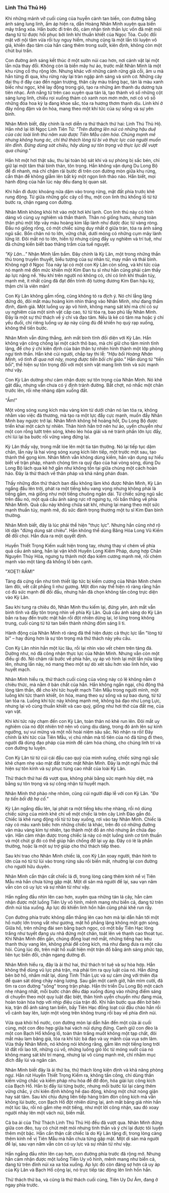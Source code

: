 ### Linh Thú Thủ Hộ

Khi những mảnh vỡ cuối cùng của huyễn cảnh tan biến, con đường bằng ánh sáng lung linh, ấm áp hiện ra, dẫn Hoàng Nhân Minh xuyên qua biển mây trắng xóa. Hắn bước đi trên đó, cảm nhận tinh thần lực vốn đã mệt mỏi đang từ từ được hồi phục bởi linh khí thuần khiết của Ngọc Tỏa. Cuộc đối mặt với nội tâm vừa rồi tuy nguy hiểm, nhưng cũng là một lần tôi luyện vô giá, khiến đạo tâm của hắn càng thêm trong suốt, kiên định, không còn một chút bụi trần.

Con đường ánh sáng kết thúc ở một sườn núi cao hơn, nơi cảnh vật lại một lần nữa thay đổi. Không còn là biển mây hư ảo, trước mắt Nhân Minh là một khu rừng cổ thụ rộng lớn. Nhưng khác với những cánh rừng già cỗi, âm u mà hắn từng đi qua, khu rừng này lại tràn ngập ánh sáng và sinh cơ. Những cây đại thụ ở đây cao đến ngàn trượng, thân cây màu trắng bạc, tán lá màu xanh biếc như ngọc, khẽ lay động trong gió, tạo ra những âm thanh du dương tựa tiên nhạc. Ánh nắng từ trên cao xuyên qua tán lá, tạo thành vô số những cột sáng lung linh, chiếu rọi xuống thảm cỏ xanh non mơn mởn, nơi có vô số những đóa hoa kỳ lạ đang khoe sắc, tỏa ra hương thơm thanh dịu. Linh khí ở đây nồng đậm và ôn hòa, mang theo một khí tức của sự sống và sự yên bình.

Nhân Minh biết, đây chính là nơi diễn ra thử thách thứ hai: Linh Thú Thủ Hộ. Hắn nhớ lại lời Ngọc Linh Tiên Tử: _"Trên đường lên núi có những hậu duệ của các loài linh thú năm xưa được Tiên Mẫu cảm hóa. Chúng mạnh mẽ nhưng không hung ác, chỉ thử thách lòng từ bi và thực lực của người muốn lên đỉnh. Đừng dùng sát chiêu, hãy dùng sự tôn trọng và thực lực để vượt qua chúng."_

Hắn hít một hơi thật sâu, thu lại toàn bộ sát khí và sự phòng bị sắc bén, chỉ giữ lại một tâm thái bình thản, tôn trọng. Hắn không vận dụng Du Long Bộ để đi nhanh, mà chỉ chậm rãi bước đi trên con đường mòn giữa khu rừng, cẩn thận để không giẫm lên bất kỳ một ngọn linh thảo nào. Hắn biết, mọi hành động của hắn lúc này đều đang bị quan sát.

Khi hắn đi được khoảng nửa dặm vào trong rừng, mặt đất phía trước khẽ rung động. Từ giữa những gốc cây cổ thụ, một con linh thú khổng lồ từ từ bước ra, chặn ngang con đường.

Nhân Minh không khỏi hít vào một hơi khí lạnh. Con linh thú này có hình dáng vô cùng uy nghiêm và thần thánh. Thân nó giống hươu, nhưng toàn thân phủ một lớp vảy màu hoàng kim lấp lánh như được đúc từ vàng ròng. Đầu nó giống rồng, có một chiếc sừng duy nhất ở giữa trán, tỏa ra ánh sáng ngũ sắc. Bốn chân nó to lớn, vững chãi, dưới móng có những cụm mây lành lững lờ. Đôi mắt nó to lớn, hiền từ nhưng cũng đầy uy nghiêm và trí tuệ, như đã chứng kiến biết bao thăng trầm của tuế nguyệt.

_"Kỳ Lân..."_ Nhân Minh lẩm bẩm. Đây chính là Kỳ Lân, một trong những thần thú trong truyền thuyết, biểu tượng của sự nhân từ, may mắn và thái bình. Không ngờ ở Ngọc Tỏa này lại có một con Kỳ Lân còn sống, và khí tức của nó mạnh mẽ đến mức khiến một Kim Đan tu sĩ như hắn cũng phải cảm thấy áp lực nặng nề. Yêu khí trên người nó không có, chỉ có linh khí thuần túy, mạnh mẽ, ít nhất cũng đã đạt đến trình độ tương đương Kim Đan hậu kỳ, thậm chí là viên mãn!

Con Kỳ Lân không gầm rống, cũng không tỏ ra địch ý. Nó chỉ lẳng lặng đứng đó, đôi mắt màu hoàng kim nhìn thẳng vào Nhân Minh, như đang thẩm định, đánh giá. Một luồng uy áp vô hình, không mang sát khí mà chỉ có sự uy nghiêm của một sinh vật cấp cao, từ từ tỏa ra, bao phủ lấy Nhân Minh. Đây là một sự thử thách về ý chí và đạo tâm. Nếu là kẻ có tâm ma hoặc ý chí yếu đuối, chỉ riêng luồng uy áp này cũng đủ để khiến họ quỳ rạp xuống, không thể tiến bước.

Nhân Minh vẫn đứng thẳng, ánh mắt bình tĩnh đối diện với Kỳ Lân. Hắn không vận công chống lại một cách thô bạo, mà chỉ giữ cho tâm mình tĩnh lặng, để cho ý chí kiên định của bản thân tự nhiên hình thành một lớp phòng ngự tinh thần. Hắn khẽ cúi người, chắp tay thi lễ: _"Hậu bối Hoàng Nhân Minh, vô tình đi qua nơi này, mong được tiền bối chỉ giáo."_ Hắn dùng từ "tiền bối", thể hiện sự tôn trọng đối với một sinh vật mang linh tính và sức mạnh như vậy.

Con Kỳ Lân dường như cảm nhận được sự tôn trọng của Nhân Minh. Nó khẽ gật đầu, nhưng vẫn chưa có ý định tránh đường. Bất chợt, nó nhấc một chân trước lên, rồi nhẹ nhàng dậm xuống đất.

"Ầm!"

Một vòng sóng xung kích màu vàng kim từ dưới chân nó lan tỏa ra, không nhằm vào việc đả thương, mà tạo ra một lực đẩy cực mạnh, muốn đẩy Nhân Minh bay ngược trở lại. Nhân Minh không hề hoảng hốt, Du Long Bộ được triển khai một cách tự nhiên. Thân hình hắn trở nên hư ảo, uyển chuyển như một con rồng lướt trên sóng, khéo léo hóa giải và né tránh phần lớn lực đẩy, chỉ lùi lại ba bước rồi vững vàng đứng lại.

Kỳ Lân thấy vậy, trong mắt lóe lên một tia tán thưởng. Nó lại tiếp tục dậm chân, lần này là hai vòng sóng xung kích liên tiếp, một trước một sau, tạo thành thế gọng kìm. Nhân Minh vẫn không dùng kiếm, hắn vận dụng sự hiểu biết về trận pháp, nhanh chóng tìm ra quỹ đạo của hai vòng sóng, dùng Du Long Bộ lách qua kẽ hở gần như không tồn tại giữa chúng một cách hoàn hảo. Đây là thử thách về thân pháp và khả năng phán đoán.

Thấy những đòn thử thách ban đầu không làm khó được Nhân Minh, Kỳ Lân ngẩng đầu lên trời, phát ra một tiếng kêu vang vọng nhưng không phải là tiếng gầm, mà giống như một tiếng chuông ngân dài. Từ chiếc sừng ngũ sắc trên đầu nó, một quả cầu ánh sáng rực rỡ ngưng tụ, rồi bắn thẳng về phía Nhân Minh. Quả cầu này không chứa sát khí, nhưng lại mang theo một sức mạnh thuần túy, mạnh mẽ, đủ sức đánh trọng thương một tu sĩ Kim Đan bình thường.

Nhân Minh biết, đây là lúc phải thể hiện "thực lực". Nhưng hắn cũng nhớ rõ lời dặn "đừng dùng sát chiêu". Hắn không thể dùng Băng Hỏa Long Vũ Kiếm để đối chọi. Hắn đưa ra một quyết định.

Huyền Thiết Trọng Kiếm xuất hiện trong tay, nhưng thay vì chém về phía quả cầu ánh sáng, hắn lại vận khởi Huyền Long Kiếm Pháp, dung hợp Chân Nguyên Thủy Hỏa, ngưng tụ thành một đạo kiếm cương mạnh mẽ, rồi chém mạnh vào một tảng đá khổng lồ bên cạnh.

"XOẸT! RẦM!"

Tảng đá cứng rắn như tinh thiết lập tức bị kiếm cương của Nhân Minh chém làm đôi, vết cắt phẳng lì như gương. Một đòn này thể hiện rõ ràng rằng hắn có đủ sức mạnh để đối đầu, nhưng hắn đã chọn không tấn công trực diện vào Kỳ Lân.

Sau khi tung ra chiêu đó, Nhân Minh thu kiếm lại, đứng yên, ánh mắt vẫn bình tĩnh và đầy tôn trọng nhìn về phía Kỳ Lân. Quả cầu ánh sáng do Kỳ Lân bắn ra bay đến trước mặt hắn rồi đột nhiên dừng lại, lơ lửng trong không trung, cuối cùng từ từ tan biến thành những đốm sáng li ti.

Hành động của Nhân Minh rõ ràng đã thể hiện được cả thực lực lẫn "lòng từ bi" – hay đúng hơn là sự tôn trọng mà thử thách này yêu cầu.

Con Kỳ Lân nhìn hắn một lúc lâu, rồi lại nhìn vào vết chém trên tảng đá. Dường như, nó đã công nhận thực lực của Nhân Minh. Nhưng vẫn còn một điều gì đó. Nó chậm rãi bước về phía hắn, uy áp vô hình lại một lần nữa tăng lên, nhưng lần này, nó mang theo một sự dò xét sâu hơn vào linh hồn, vào huyết mạch.

Nhân Minh hiểu ra, thử thách cuối cùng của vòng này có lẽ không nằm ở chiêu thức, mà nằm ở bản chất của hắn. Hắn không ngần ngại, chủ động thả lỏng tâm thần, để cho khí tức huyết mạch Tiên Mẫu trong người mình, một luồng khí tức thanh khiết, ôn hòa, mang theo sự sống và sự bao dung, từ từ lan tỏa ra. Luồng khí tức này không mạnh mẽ, không bá đạo như Long Lực, nhưng lại vô cùng thuần khiết và cao quý, giống như hơi thở của đất mẹ, của vạn vật.

Khi khí tức này chạm đến con Kỳ Lân, toàn thân nó khẽ run lên. Đôi mắt uy nghiêm của nó đột nhiên trở nên vô cùng dịu dàng, trong đó ánh lên sự kính ngưỡng, sự vui mừng và một nỗi hoài niệm sâu sắc. Nó nhận ra rồi! Đây chính là khí tức của Tiên Mẫu, vị chủ nhân mà tổ tiên của nó đã từng đi theo, người đã dùng đạo pháp của mình để cảm hóa chúng, cho chúng linh trí và con đường tu luyện.

Con Kỳ Lân từ từ cúi cái đầu cao quý của mình xuống, chiếc sừng ngũ sắc khẽ chạm nhẹ vào mặt đất trước mặt Nhân Minh. Đây là một nghi thức thể hiện sự tôn kính và sự phục tùng cao nhất của loài Kỳ Lân.

Thử thách thứ hai đã vượt qua, không phải bằng sức mạnh hủy diệt, mà bằng sự tôn trọng và sự công nhận từ huyết mạch.

Nhân Minh thở phào nhẹ nhõm, cũng cúi người đáp lễ với con Kỳ Lân. _"Đa tạ tiền bối đã hạ cố."_

Kỳ Lân ngẩng đầu lên, lại phát ra một tiếng kêu nhẹ nhàng, rồi nó dùng chiếc sừng của mình khẽ chỉ về một chiếc lá trên cây Linh Đào gần đó. Chiếc lá khẽ rung động rồi từ từ bay xuống, rơi vào tay Nhân Minh. Chiếc lá này có màu xanh biếc hơn những chiếc lá khác, trên đó có những đường vân màu vàng kim tự nhiên, tạo thành một đồ án nhỏ nhưng ẩn chứa đạo vận. Hắn cảm nhận được trong chiếc lá này có một luồng sinh cơ tinh thuần và một chút gì đó có thể giúp hắn chống đỡ lại uy áp. Đây có lẽ là phần thưởng, hoặc là một sự trợ giúp cho thử thách tiếp theo.

Sau khi trao cho Nhân Minh chiếc lá, con Kỳ Lân xoay người, thân hình to lớn của nó từ từ lùi vào trong rừng sâu rồi biến mất, nhường lại con đường cho người hữu duyên.

Nhân Minh cẩn thận cất chiếc lá đi, trong lòng càng thêm kính nể vị Tiên Mẫu mà hắn chưa từng gặp mặt. Một di sản mà người để lại, sau vạn năm vẫn còn có uy lực và sự nhân từ như vậy.

Hắn ngẩng đầu nhìn lên cao hơn, xuyên qua những tán lá cây, hắn cảm nhận được một luồng Tiên Uy vô hình, mênh mang như biển cả, đang từ trên đỉnh núi tỏa xuống. Áp lực đó khiến linh hồn hắn cũng phải khẽ run rẩy.

Con đường phía trước không dẫn thẳng lên cao hơn mà lại dẫn hắn tới một hồ nước lớn trong vắt như gương, mặt hồ phẳng lặng không một gợn sóng. Giữa hồ, trên những đài sen bằng bạch ngọc, có một bầy Tiên Hạc lông trắng như tuyết đang ưu nhã đứng một chân, toát lên vẻ thanh cao thoát tục. Khi Nhân Minh đến gần, chúng đồng loạt mở mắt, những tiếng hạc kêu thanh thúy vang lên, không phải để công kích, mà như đang đưa ra một câu hỏi. Cùng lúc đó, trên mặt hồ xuất hiện một trận đồ bằng ánh sáng phức tạp, liên tục biến đổi, chặn ngang đường đi. 

Nhân Minh hiểu ra, đây là ải thứ hai, thử thách trí tuệ và sự hòa hợp. Hắn không thể dùng vũ lực phá trận, mà phải tìm ra quy luật của nó. Hắn đứng bên bờ hồ, nhắm mắt lại, dùng Tinh Thần Lực và sự cảm ứng với thiên địa để quan sát dòng chảy năng lượng. Sau gần một canh giờ, hắn mỉm cười, đã tìm ra con đường "sống" trong trận pháp. Hắn thi triển Du Long Bộ một cách nhẹ nhàng nhất, mỗi bước chân đều đáp xuống đúng vào những điểm sáng di chuyển theo một quy luật đặc biệt, thân hình uyển chuyển như đang múa, hoàn toàn hòa hợp với nhịp điệu của trận đồ. Khi hắn bước qua đến bờ bên kia, trận đồ ánh sáng tan biến, bầy Tiên Hạc đồng loạt cúi đầu chào hắn rồi vỗ cánh bay lên, lượn một vòng trên không trung rồi bay về phía đỉnh núi.

Vừa qua khỏi hồ nước, con đường mòn lại dẫn hắn đến một cửa ải cuối cùng, một con đèo hẹp giữa hai vách núi dựng đứng. Canh giữ con đèo là một con Bạch Hổ khổng lồ, toàn thân trắng muốt không một tạp chất, đôi mắt màu lam băng giá, tỏa ra khí tức bá đạo và uy mãnh của vua sơn lâm. Vừa thấy Nhân Minh, nó không nói không rằng, gầm lên một tiếng long trời lở đất rồi lao tới, những cú vồ, những luồng gió lốc từ móng vuốt của nó không mang sát khí trí mạng, nhưng lại vô cùng mạnh mẽ, chỉ nhằm mục đích đẩy lùi và ngăn cản. 

Nhân Minh biết đây là ải thứ ba, thử thách lòng kiên định và khả năng phòng ngự. Hắn rút Huyền Thiết Trọng Kiếm ra, không tấn công, chỉ dùng thân kiếm vững chắc và kiếm pháp nhu hòa để đỡ đòn, hóa giải lực công kích của Bạch Hổ. Hắn bị đẩy lùi từng bước, nhưng mỗi bước lùi lại càng thêm vững chắc, ý chí kiên định không hề dao động, không một chút nóng giận hay sát tâm. Sau khi chịu đựng liên tiếp hàng trăm đòn công kích mà vẫn không lùi bước, con Bạch Hổ đột nhiên dừng lại, ánh mắt băng giá nhìn hắn một lúc lâu, rồi nó gầm nhẹ một tiếng, như một lời công nhận, sau đó xoay người nhảy lên một vách núi, biến mất.

Cả ba ải của Thử Thách Linh Thú Thủ Hộ đều đã vượt qua. Nhân Minh đứng giữa con đèo, tuy có chút mệt mỏi nhưng tinh thần và ý chí lại được tôi luyện thêm một bậc. Hắn cẩn thận cất chiếc lá do Kỳ Lân tặng đi, trong lòng càng thêm kính nể vị Tiên Mẫu mà hắn chưa từng gặp mặt. Một di sản mà người để lại, sau vạn năm vẫn còn có uy lực và sự nhân từ như vậy.

Hắn ngẩng đầu nhìn lên cao hơn, con đường phía trước đã rộng mở. Nhưng hắn cảm nhận được một luồng Tiên Uy vô hình, mênh mang như biển cả, đang từ trên đỉnh núi xa xa tỏa xuống. Áp lực đó còn đáng sợ hơn cả uy áp của Kỳ Lân và Bạch Hổ cộng lại, nó trực tiếp tác động lên linh hồn hắn.

Thử thách thứ ba, và cũng là thử thách cuối cùng, Tiên Uy Dư Âm, đang ở ngay phía trước.
